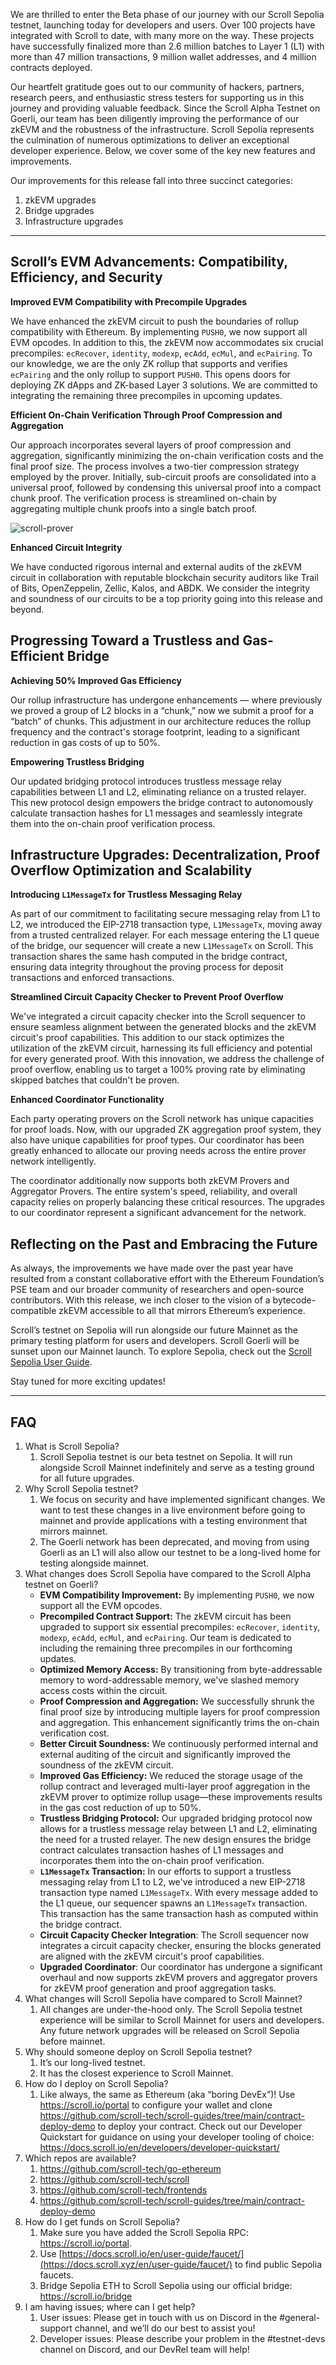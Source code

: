 We are thrilled to enter the Beta phase of our journey with our Scroll Sepolia testnet, launching today for developers and users. Over 100 projects have integrated with Scroll to date, with many more on the way. These projects have successfully finalized more than 2.6 million batches to Layer 1 (L1) with more than 47 million transactions, 9 million wallet addresses, and 4 million contracts deployed. 

Our heartfelt gratitude goes out to our community of hackers, partners, research peers, and enthusiastic stress testers for supporting us in this journey and providing valuable feedback. Since the Scroll Alpha Testnet on Goerli, our team has been diligently improving the performance of our zkEVM and the robustness of the infrastructure. Scroll Sepolia represents the culmination of numerous optimizations to deliver an exceptional developer experience. Below, we cover some of the key new features and improvements. 

Our improvements for this release fall into three succinct categories:

1. zkEVM upgrades
2. Bridge upgrades
3. Infrastructure upgrades

---

## Scroll’s EVM Advancements: Compatibility, Efficiency, and Security

**Improved EVM Compatibility with Precompile Upgrades**

We have enhanced the zkEVM circuit to push the boundaries of rollup compatibility with Ethereum. By implementing `PUSH0`, we now support all EVM opcodes. In addition to this, the zkEVM now accommodates six crucial precompiles: `ecRecover`, `identity`, `modexp`, `ecAdd`, `ecMul`, and `ecPairing`. To our knowledge, we are the only ZK rollup that supports and verifies `ecPairing` and the only rollup to support `PUSH0`. This opens doors for deploying ZK dApps and ZK-based Layer 3 solutions. We are committed to integrating the remaining three precompiles in upcoming updates. 

**Efficient On-Chain Verification Through Proof Compression and Aggregation**

Our approach incorporates several layers of proof compression and aggregation, significantly minimizing the on-chain verification costs and the final proof size. The process involves a two-tier compression strategy employed by the prover. Initially, sub-circuit proofs are consolidated into a universal proof, followed by condensing this universal proof into a compact chunk proof. The verification process is streamlined on-chain by aggregating multiple chunk proofs into a single batch proof.

![scroll-prover](https://i.imgur.com/YPsEY1K.png)

**Enhanced Circuit Integrity**

We have conducted rigorous internal and external audits of the zkEVM circuit in collaboration with reputable blockchain security auditors like Trail of Bits, OpenZeppelin, Zellic, Kalos, and ABDK. We consider the integrity and soundness of our circuits to be a top priority going into this release and beyond. 

## **Progressing Toward a Trustless and Gas-Efficient Bridge**

**Achieving 50% Improved Gas Efficiency**

Our rollup infrastructure has undergone enhancements — where previously we proved a group of L2 blocks in a “chunk,” now we submit a proof for a “batch” of chunks. This adjustment in our architecture reduces the rollup frequency and the contract's storage footprint, leading to a significant reduction in gas costs of up to 50%.

**Empowering Trustless Bridging**

Our updated bridging protocol introduces trustless message relay capabilities between L1 and L2, eliminating reliance on a trusted relayer. This new protocol design empowers the bridge contract to autonomously calculate transaction hashes for L1 messages and seamlessly integrate them into the on-chain proof verification process.

## **Infrastructure Upgrades: Decentralization, Proof Overflow Optimization and Scalability**

**Introducing `L1MessageTx` for Trustless Messaging Relay**

As part of our commitment to facilitating secure messaging relay from L1 to L2, we introduced the EIP-2718 transaction type, `L1MessageTx`, moving away from a trusted centralized relayer. For each message entering the L1 queue of the bridge, our sequencer will create a new `L1MessageTx` on Scroll. This transaction shares the same hash computed in the bridge contract, ensuring data integrity throughout the proving process for deposit transactions and enforced transactions.

**Streamlined Circuit Capacity Checker to Prevent Proof Overflow**

We've integrated a circuit capacity checker into the Scroll sequencer to ensure seamless alignment between the generated blocks and the zkEVM circuit's proof capabilities. This addition to our stack optimizes the utilization of the zkEVM circuit, harnessing its full efficiency and potential for every generated proof. With this innovation, we address the challenge of proof overflow, enabling us to target a 100% proving rate by eliminating skipped batches that couldn't be proven.

**Enhanced Coordinator Functionality**

Each party operating provers on the Scroll network has unique capacities for proof loads. Now, with our upgraded ZK aggregation proof system, they also have unique capabilities for proof types. Our coordinator has been greatly enhanced to allocate our proving needs across the entire prover network intelligently.

The coordinator additionally now supports both zkEVM Provers and Aggregator Provers. The entire system's speed, reliability, and overall capacity relies on properly balancing these critical resources. The upgrades to our coordinator represent a significant advancement for the network.

## ****Reflecting on the Past and Embracing the Future****

As always, the improvements we have made over the past year have resulted from a constant collaborative effort with the Ethereum Foundation’s PSE team and our broader community of researchers and open-source contributors. With this release, we inch closer to the vision of a bytecode-compatible zkEVM accessible to all that mirrors Ethereum’s experience. 

Scroll’s testnet on Sepolia will run alongside our future Mainnet as the primary testing platform for users and developers. Scroll Goerli will be sunset upon our Mainnet launch. To explore Sepolia, check out the [Scroll Sepolia User Guide](https://docs.scroll.io/en/user-guide/). 

Stay tuned for more exciting updates!

---

## FAQ

1. What is Scroll Sepolia?
    1. Scroll Sepolia testnet is our beta testnet on Sepolia. It will run alongside Scroll Mainnet indefinitely and serve as a testing ground for all future upgrades.
2. Why Scroll Sepolia testnet?
    1. We focus on security and have implemented significant changes. We want to test these changes in a live environment before going to mainnet and provide applications with a testing environment that mirrors mainnet.
    2. The Goerli network has been deprecated, and moving from using Goerli as an L1 will also allow our testnet to be a long-lived home for testing alongside mainnet.
3. What changes does Scroll Sepolia have compared to the Scroll Alpha testnet on Goerli?
    - **EVM Compatibility Improvement:** By implementing `PUSH0`, we now support all the EVM opcodes.
    - **Precompiled Contract Support:** The zkEVM circuit has been upgraded to support six essential precompiles: `ecRecover`, `identity`, `modexp`, `ecAdd`, `ecMul`, and `ecPairing`. Our team is dedicated to including the remaining three precompiles in our forthcoming updates.
    - **Optimized Memory Access:** By transitioning from byte-addressable memory to word-addressable memory, we've slashed memory access costs within the circuit.
    - **Proof Compression and Aggregation:** We successfully shrunk the final proof size by introducing multiple layers for proof compression and aggregation. This enhancement significantly trims the on-chain verification cost.
    - **Better Circuit Soundness:** We continuously performed internal and external auditing of the circuit and significantly improved the soundness of the zkEVM circuit.
    - **Improved Gas Efficiency:** We reduced the storage usage of the rollup contract and leveraged multi-layer proof aggregation in the zkEVM prover to optimize rollup usage—these improvements results in the gas cost reduction of up to 50%.
    - **Trustless Bridging Protocol:** Our upgraded bridging protocol now allows for a trustless message relay between L1 and L2, eliminating the need for a trusted relayer. The new design ensures the bridge contract calculates transaction hashes of L1 messages and incorporates them into the on-chain proof verification.
    - **`L1MessageTx` Transaction:** In our efforts to support a trustless messaging relay from L1 to L2, we've introduced a new EIP-2718 transaction type named `L1MessageTx`. With every message added to the L1 queue, our sequencer spawns an `L1MessageTx` transaction. This transaction has the same transaction hash as computed within the bridge contract.
    - **Circuit Capacity Checker Integration**: The Scroll sequencer now integrates a circuit capacity checker, ensuring the blocks generated are aligned with the zkEVM circuit's proof capabilities.
    - **Upgraded Coordinator**: Our coordinator has undergone a significant overhaul and now supports zkEVM provers and aggregator provers for zkEVM proof generation and proof aggregation tasks.
4. What changes will Scroll Sepolia have compared to Scroll Mainnet?
    1. All changes are under-the-hood only. The Scroll Sepolia testnet experience will be similar to Scroll Mainnet for users and developers. Any future network upgrades will be released on Scroll Sepolia before mainnet.
5. Why should someone deploy on Scroll Sepolia testnet?
    1. It’s our long-lived testnet.
    2. It has the closest experience to Scroll Mainnet.
6. How do I deploy on Scroll Sepolia?
    1. Like always, the same as Ethereum (aka “boring DevEx”)! Use https://scroll.io/portal to configure your wallet and clone https://github.com/scroll-tech/scroll-guides/tree/main/contract-deploy-demo to deploy your contract. Check out our Developer Quickstart for guidance on using your developer tooling of choice: https://docs.scroll.io/en/developers/developer-quickstart/
7. Which repos are available? 
    1. https://github.com/scroll-tech/go-ethereum
    2. https://github.com/scroll-tech/scroll
    3. https://github.com/scroll-tech/frontends
    4. https://github.com/scroll-tech/scroll-guides/tree/main/contract-deploy-demo
8. How do I get funds on Scroll Sepolia?
    1. Make sure you have added the Scroll Sepolia RPC: https://scroll.io/portal.
    2. Use [https://docs.scroll.io/en/user-guide/faucet/](https://docs.scroll.xyz/en/user-guide/faucet/) to find public Sepolia faucets. 
    3. Bridge Sepolia ETH to Scroll Sepolia using our official bridge: https://scroll.io/bridge
9. I am having issues; where can I get help?
    1. User issues: Please get in touch with us on Discord in the #general-support channel, and we’ll do our best to assist you!
    2. Developer issues: Please describe your problem in the #testnet-devs channel on Discord, and our DevRel team will help!